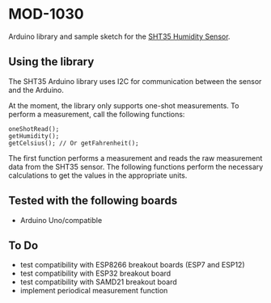 # MOD-1030 #

Arduino library and sample sketch for the <a href="">SHT35 Humidity Sensor</a>.

## Using the library ##
The SHT35 Arduino library uses I2C for communication between the sensor and the Arduino. 

At the moment, the library only supports one-shot measurements. To perform a measurement, call the following functions:

    oneShotRead();
	getHumidity();
	getCelsius(); // Or getFahrenheit();

The first function performs a measurement and reads the raw measurement data from the SHT35 sensor. The following functions perform the necessary calculations to get the values in the appropriate units.

## Tested with the following boards ##
- Arduino Uno/compatible


## To Do ##
- test compatibility with ESP8266 breakout boards (ESP7 and ESP12)
- test compatibility with ESP32 breakout board
- test compatibility with SAMD21 breakout board
- implement periodical measurement function